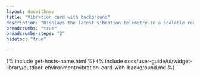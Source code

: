 ```yaml
---
layout: docwithnav
title: "Vibration card with background"
description: "Displays the latest vibration telemetry in a scalable rectangle card with the background image."
breadcrumbs: "true"
breadcrumbs-steps: "2"
hidetoc: "true"

---
```

{% include get-hosts-name.html %}
{% include docs/user-guide/ui/widget-library/outdoor-environment/vibration-card-with-background.md %}
